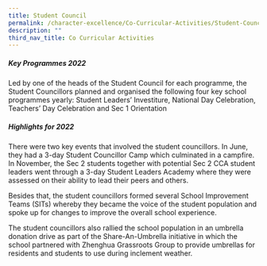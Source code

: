 ```yaml
---
title: Student Council
permalink: /character-excellence/Co-Curricular-Activities/Student-Council/
description: ""
third_nav_title: Co Curricular Activities
---
```

##### Key Programmes 2022

Led by one of the heads of the Student Council for each programme, the Student Councillors planned and organised the following four key school programmes yearly: Student Leaders’ Investiture, National Day Celebration, Teachers’ Day Celebration and Sec 1 Orientation 

##### Highlights for 2022
There were two key events that involved the student councillors. In June, they had a 3-day Student Councillor Camp which culminated in a campfire. In November, the Sec 2 students together with potential Sec 2 CCA student leaders went through a 3-day Student Leaders Academy where they were assessed on their ability to lead their peers and others. 

Besides that, the student councillors formed several School Improvement Teams (SITs) whereby they became the voice of the student population and spoke up for changes to improve the overall school experience.

The student councillors also rallied the school population in an umbrella donation drive as part of the Share-An-Umbrella initiative in which the school partnered with Zhenghua Grassroots Group to provide umbrellas for residents and students to use during inclement weather.